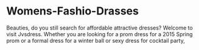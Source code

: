# Womens-Fashio-Drasses
Beauties, do you still search for affordable attractive dresses? Welcome to visit Jvsdress. Whether you are looking for a prom dress for a 2015 Spring prom or a formal dress for a winter ball or sexy dress for cocktail party,
